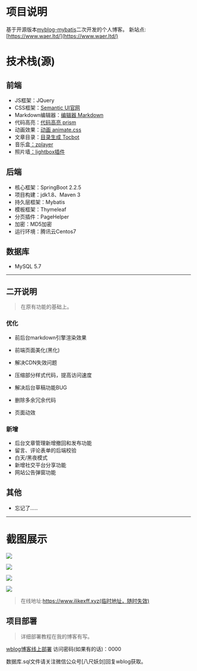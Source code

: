 # 项目说明

基于开源版本[myblog-mybatis](https://github.com/oneStarLR/myblog-mybatis)二次开发的个人博客。
新站点:[https://www.waer.ltd/](https://www.waer.ltd/)



#  技术栈(源)

## 前端

- JS框架：JQuery
- CSS框架：[Semantic UI官网](https://semantic-ui.com/)
- Markdown编辑器：[编辑器 Markdown](https://pandao.github.io/editor.md/)
- 代码高亮：[代码高亮 prism](https://github.com/PrismJS/prism)
- 动画效果：[动画 animate.css](https://daneden.github.io/animate.css/)
- 文章目录：[目录生成 Tocbot](https://tscanlin.github.io/tocbot/)
- 音乐盒[：zplayer](https://gitee.com/supperzh/zplayer)
- 照片墙[：lightbox插件](https://github.com/JavaScript-Kit/jkresponsivegallery)

## 后端

- 核心框架：SpringBoot 2.2.5
- 项目构建：jdk1.8、Maven 3
- 持久层框架：Mybatis
- 模板框架：Thymeleaf
- 分页插件：PageHelper
- 加密：MD5加密
- 运行环境：腾讯云Centos7

## 数据库

- MySQL 5.7

****

## 二开说明

> 在原有功能的基础上。

### 优化

- 前后台markdown引擎渲染效果

- 前端页面美化(黑化)
- 解决CDN失效问题
- 压缩部分样式代码，提高访问速度
- 解决后台草稿功能BUG
- 删除多余冗余代码
- 页面动效

### 新增

- 后台文章管理新增撤回和发布功能
- 留言、评论表单的后端校验
- 白天/黑夜模式
- 新增社交平台分享功能
- 网站公告弹窗功能

## 其他

- 忘记了…..

****

# 截图展示

![](https://images.waer.ltd/img/20220804124118.png)

![](https://images.waer.ltd/img/20220804124032.png)

![](https://images.waer.ltd/img/20220804123803.png)

![](https://images.waer.ltd/img/20220805135242.png)

> 在线地址:https://www.ilikexff.xyz(临时地址，随时失效)

## 项目部署

> 详细部署教程在我的博客有写。

[wblog博客线上部署](https://www.waer.ltd/articles/2022/08/04/1659587541384.html)
访问密码(如果有的话)：0000

数据库.sql文件请关注微信公众号[八尺妖剑]回复wblog获取。
